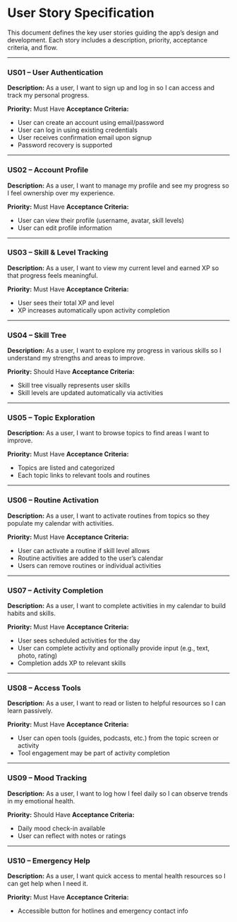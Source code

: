 # User Story Specification

This document defines the key user stories guiding the app’s design and development. Each story includes a description, priority, acceptance criteria, and flow.

---

### **US01 – User Authentication**

**Description:**
As a user, I want to sign up and log in so I can access and track my personal progress.

**Priority:** Must Have
**Acceptance Criteria:**

* User can create an account using email/password
* User can log in using existing credentials
* User receives confirmation email upon signup
* Password recovery is supported

---

### **US02 – Account Profile**

**Description:**
As a user, I want to manage my profile and see my progress so I feel ownership over my experience.

**Priority:** Must Have
**Acceptance Criteria:**

* User can view their profile (username, avatar, skill levels)
* User can edit profile information

---

### **US03 – Skill & Level Tracking**

**Description:**
As a user, I want to view my current level and earned XP so that progress feels meaningful.

**Priority:** Must Have
**Acceptance Criteria:**

* User sees their total XP and level
* XP increases automatically upon activity completion

---

### **US04 – Skill Tree**

**Description:**
As a user, I want to explore my progress in various skills so I understand my strengths and areas to improve.

**Priority:** Should Have
**Acceptance Criteria:**

* Skill tree visually represents user skills
* Skill levels are updated automatically via activities

---

### **US05 – Topic Exploration**

**Description:**
As a user, I want to browse topics to find areas I want to improve.

**Priority:** Must Have
**Acceptance Criteria:**

* Topics are listed and categorized
* Each topic links to relevant tools and routines

---

### **US06 – Routine Activation**

**Description:**
As a user, I want to activate routines from topics so they populate my calendar with activities.

**Priority:** Must Have
**Acceptance Criteria:**

* User can activate a routine if skill level allows
* Routine activities are added to the user’s calendar
* Users can remove routines or individual activities

---

### **US07 – Activity Completion**

**Description:**
As a user, I want to complete activities in my calendar to build habits and skills.

**Priority:** Must Have
**Acceptance Criteria:**

* User sees scheduled activities for the day
* User can complete activity and optionally provide input (e.g., text, photo, rating)
* Completion adds XP to relevant skills

---

### **US08 – Access Tools**

**Description:**
As a user, I want to read or listen to helpful resources so I can learn passively.

**Priority:** Must Have
**Acceptance Criteria:**

* User can open tools (guides, podcasts, etc.) from the topic screen or activity
* Tool engagement may be part of activity completion

---

### **US09 – Mood Tracking**

**Description:**
As a user, I want to log how I feel daily so I can observe trends in my emotional health.

**Priority:** Should Have
**Acceptance Criteria:**

* Daily mood check-in available
* User can reflect with notes or ratings

---

### **US10 – Emergency Help**

**Description:**
As a user, I want quick access to mental health resources so I can get help when I need it.

**Priority:** Must Have
**Acceptance Criteria:**

* Accessible button for hotlines and emergency contact info
